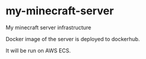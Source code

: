 # my-minecraft-server
My minecraft server infrastructure

Docker image of the server is deployed to dockerhub.

It will be run on AWS ECS.
